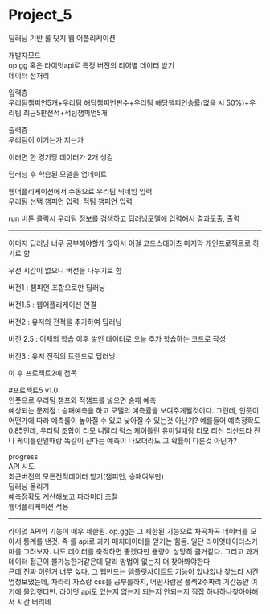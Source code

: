 # Project_5
딥러닝 기반 롤 닷지 웹 어플리케이션   

개발자모드   
op.gg 혹은 라이엇api로 특정 버전의 티어별 데이터 받기   
데이터 전처리   

입력층   
우리팀챔피언5개+우리팀 해당챔피언판수+우리팀 해당챔피언승률(없을 시 50%)+우리팀 최근5판전적+적팀챔피언5개   

출력층   
우리팀이 이기는가 지는가   

이러면 한 경기당 데이터가 2개 생김   

딥러닝 후 학습된 모델을 업데이트   

웹어플리케이션에서 수동으로 우리팀 닉네임 입력   
우리팀 선택 챔피언 입력, 적팀 챔피언 입력   

run 버튼 클릭시 우리팀 정보를 검색하고 딥러닝모델에 입력해서 결과도출, 출력   

------------------------------------------   
이미지 딥러닝 너무 공부해야할게 많아서 이걸 코드스테이츠 마지막 개인프로젝트로 하기로 함   

우선 시간이 없으니 버전을 나누기로 함   

버전1 : 챔피언 조합으로만 딥러닝   

버전1.5 : 웹어플리케이션 연결

버전2 : 유저의 전적을 추가하여 딥러닝   

버전 2.5 : 어제의 학습 이후 쌓인 데이터로 오늘 추가 학습하는 코드로 작성   

버전3 : 유저 전적의 트렌드로 딥러닝   

이 후 프로젝트2에 접목   

#프로젝트5 v1.0   
인풋으로 우리팀 챔프와 적챔프를 넣으면 승패 예측   
예상되는 문제점 : 승패예측을 하고 모델의 예측률을 보여주게될것이다. 그런데, 인풋이 어떤가에 따라 예측률이 높아질 수 있고 낮아질 수 있는것 아닌가? 예를들어 예측정확도 0.85인데, 우리팀 조합이 티모 니달리 럭스 케이틀린 유미일때랑 티모 리신 리산드라 잔나 케이틀린일때랑 똑같이 진다는 예측이 나오더라도 그 확률이 다른것 아닌가?   


progress   
API 시도   
최근버전의 모든전적데이터 받기(챔피언, 승패여부만)   
딥러닝 돌리기   
예측정확도 계산해보고 파라미터 조절   
웹어플리케이션 적용   

----------------------------------   

라이엇 API의 기능이 매우 제한됨. op.gg는 그 제한된 기능으로 차곡차곡 데이터를 모아서 통계를 낸것. 즉 롤 api로 과거 매치데이터를 얻기는 힘듬. 일단 라이엇데이터스키마를 그려보자. 
나도 데이터를 축적하면 좋겠다만 용량이 상당히 클거같다. 그리고 과거데이터 접근이 불가능한거같은데 달리 방법이 없는지 더 찾아봐야한다   
근데 진짜 이런거 너무 싫다. 그 웹만드는 템플릿사이트도 기능이 있나없나 찾느라 시간 엄청보냈는데, 차라리 자스랑 css를 공부를하지, 어떤사람은 플젝2주짜리 기간동안 여기에 몰입햇더만. 라이엇 api도 있는지 없는지 되는지 안되는지 직접 하나하나찾아야해서 시간 버리네
